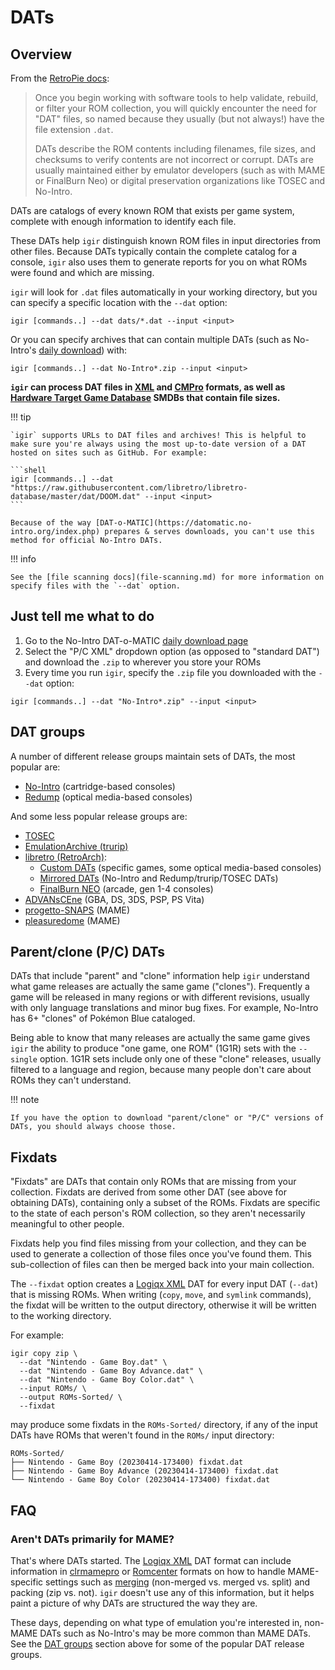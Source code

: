 # DATs

## Overview

From the [RetroPie docs](https://retropie.org.uk/docs/Validating%2C-Rebuilding%2C-and-Filtering-ROM-Collections/#dat-files-the-cornerstone):

> Once you begin working with software tools to help validate, rebuild, or filter your ROM collection, you will quickly encounter the need for "DAT" files, so named because they usually (but not always!) have the file extension `.dat`.
>
> DATs describe the ROM contents including filenames, file sizes, and checksums to verify contents are not incorrect or corrupt. DATs are usually maintained either by emulator developers (such as with MAME or FinalBurn Neo) or digital preservation organizations like TOSEC and No-Intro.

DATs are catalogs of every known ROM that exists per game system, complete with enough information to identify each file.

These DATs help `igir` distinguish known ROM files in input directories from other files. Because DATs typically contain the complete catalog for a console, `igir` also uses them to generate reports for you on what ROMs were found and which are missing.

`igir` will look for `.dat` files automatically in your working directory, but you can specify a specific location with the `--dat` option:

```shell
igir [commands..] --dat dats/*.dat --input <input>
```

Or you can specify archives that can contain multiple DATs (such as No-Intro's [daily download](https://datomatic.no-intro.org/index.php?page=download&s=64&op=daily)) with:

```shell
igir [commands..] --dat No-Intro*.zip --input <input>
```

**`igir` can process DAT files in [XML](https://github.com/SabreTools/SabreTools/wiki/DatFile-Formats#logiqx-xml-format) and [CMPro](http://www.logiqx.com/DatFAQs/CMPro.php) formats, as well as [Hardware Target Game Database](https://github.com/frederic-mahe/Hardware-Target-Game-Database) SMDBs that contain file sizes.**

!!! tip

    `igir` supports URLs to DAT files and archives! This is helpful to make sure you're always using the most up-to-date version of a DAT hosted on sites such as GitHub. For example:

    ```shell
    igir [commands..] --dat "https://raw.githubusercontent.com/libretro/libretro-database/master/dat/DOOM.dat" --input <input>
    ```

    Because of the way [DAT-o-MATIC](https://datomatic.no-intro.org/index.php) prepares & serves downloads, you can't use this method for official No-Intro DATs.

!!! info

    See the [file scanning docs](file-scanning.md) for more information on specify files with the `--dat` option.

## Just tell me what to do

1. Go to the No-Intro DAT-o-MATIC [daily download page](https://datomatic.no-intro.org/index.php?page=download&s=64&op=daily)
2. Select the "P/C XML" dropdown option (as opposed to "standard DAT") and download the `.zip` to wherever you store your ROMs
3. Every time you run `igir`, specify the `.zip` file you downloaded with the `--dat` option:

  ```shell
  igir [commands..] --dat "No-Intro*.zip" --input <input>
  ```

## DAT groups

A number of different release groups maintain sets of DATs, the most popular are:

- [No-Intro](https://datomatic.no-intro.org/index.php?page=download&s=64&op=daily) (cartridge-based consoles)
- [Redump](http://redump.org/downloads/) (optical media-based consoles)

And some less popular release groups are:

- [TOSEC](https://www.tosecdev.org/downloads/category/22-datfiles)
- [EmulationArchive (trurip)](http://database.trurip.org/)
- [libretro (RetroArch)](https://www.libretro.com/):
  - [Custom DATs](https://github.com/libretro/libretro-database/tree/master/dat) (specific games, some optical media-based consoles)
  - [Mirrored DATs](https://github.com/libretro/libretro-database/tree/master/metadat) (No-Intro and Redump/trurip/TOSEC DATs)
  - [FinalBurn NEO](https://github.com/libretro/FBNeo/tree/master/dats) (arcade, gen 1-4 consoles)
- [ADVANsCEne](https://www.advanscene.com/html/dats.php) (GBA, DS, 3DS, PSP, PS Vita)
- [progetto-SNAPS](https://www.progettosnaps.net/dats/MAME/) (MAME)
- [pleasuredome](https://pleasuredome.github.io/pleasuredome/mame/) (MAME)

## Parent/clone (P/C) DATs

DATs that include "parent" and "clone" information help `igir` understand what game releases are actually the same game ("clones"). Frequently a game will be released in many regions or with different revisions, usually with only language translations and minor bug fixes. For example, No-Intro has 6+ "clones" of Pokémon Blue cataloged.

Being able to know that many releases are actually the same game gives `igir` the ability to produce "one game, one ROM" (1G1R) sets with the `--single` option. 1G1R sets include only one of these "clone" releases, usually filtered to a language and region, because many people don't care about ROMs they can't understand.

!!! note

    If you have the option to download "parent/clone" or "P/C" versions of DATs, you should always choose those.

## Fixdats

"Fixdats" are DATs that contain only ROMs that are missing from your collection. Fixdats are derived from some other DAT (see above for obtaining DATs), containing only a subset of the ROMs. Fixdats are specific to the state of each person's ROM collection, so they aren't necessarily meaningful to other people.

Fixdats help you find files missing from your collection, and they can be used to generate a collection of those files once you've found them. This sub-collection of files can then be merged back into your main collection.

The `--fixdat` option creates a [Logiqx XML](http://www.logiqx.com/DatFAQs/) DAT for every input DAT (`--dat`) that is missing ROMs. When writing (`copy`, `move`, and `symlink` commands), the fixdat will be written to the output directory, otherwise it will be written to the working directory.

For example:

```shell
igir copy zip \
  --dat "Nintendo - Game Boy.dat" \
  --dat "Nintendo - Game Boy Advance.dat" \
  --dat "Nintendo - Game Boy Color.dat" \
  --input ROMs/ \
  --output ROMs-Sorted/ \
  --fixdat
```

may produce some fixdats in the `ROMs-Sorted/` directory, if any of the input DATs have ROMs that weren't found in the `ROMs/` input directory:

```text
ROMs-Sorted/
├── Nintendo - Game Boy (20230414-173400) fixdat.dat
├── Nintendo - Game Boy Advance (20230414-173400) fixdat.dat
└── Nintendo - Game Boy Color (20230414-173400) fixdat.dat
```

## FAQ

### Aren't DATs primarily for MAME?

That's where DATs started. The [Logiqx XML](http://www.logiqx.com/DatFAQs/) DAT format can include information in [clrmamepro](https://mamedev.emulab.it/clrmamepro/) or [Romcenter](http://www.romcenter.com/) formats on how to handle MAME-specific settings such as [merging](https://docs.mamedev.org/usingmame/aboutromsets.html#parents-clones-splitting-and-merging) (non-merged vs. merged vs. split) and packing (zip vs. not). `igir` doesn't use any of this information, but it helps paint a picture of why DATs are structured the way they are.

These days, depending on what type of emulation you're interested in, non-MAME DATs such as No-Intro's may be more common than MAME DATs. See the [DAT groups](#dat-groups) section above for some of the popular DAT release groups.
